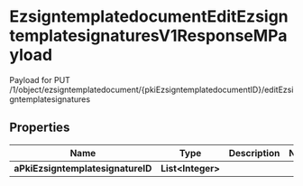 

# EzsigntemplatedocumentEditEzsigntemplatesignaturesV1ResponseMPayload

Payload for PUT /1/object/ezsigntemplatedocument/{pkiEzsigntemplatedocumentID}/editEzsigntemplatesignatures

## Properties

| Name | Type | Description | Notes |
|------------ | ------------- | ------------- | -------------|
|**aPkiEzsigntemplatesignatureID** | **List&lt;Integer&gt;** |  |  |




